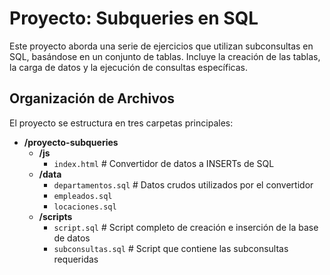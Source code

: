 # Proyecto: Subqueries en SQL

Este proyecto aborda una serie de ejercicios que utilizan subconsultas en SQL, basándose en un conjunto de tablas. Incluye la creación de las tablas, la carga de datos y la ejecución de consultas específicas.

## Organización de Archivos

El proyecto se estructura en tres carpetas principales:

- **/proyecto-subqueries**
  - **/js**
    - `index.html`  # Convertidor de datos a INSERTs de SQL
  - **/data**
    - `departamentos.sql`  # Datos crudos utilizados por el convertidor
    - `empleados.sql`
    - `locaciones.sql`
  - **/scripts**
    - `script.sql`  # Script completo de creación e inserción de la base de datos
    - `subconsultas.sql`  # Script que contiene las subconsultas requeridas
